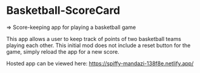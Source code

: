 # Basketball-ScoreCard

=> Score-keeping app for playing a basketball game
 
This app allows a user to keep track of points of two basketball teams playing each other. This initial mod does not include a reset button for the game, simply
reload the app for a new score.

Hosted app can be viewed here: https://spiffy-mandazi-138f8e.netlify.app/
